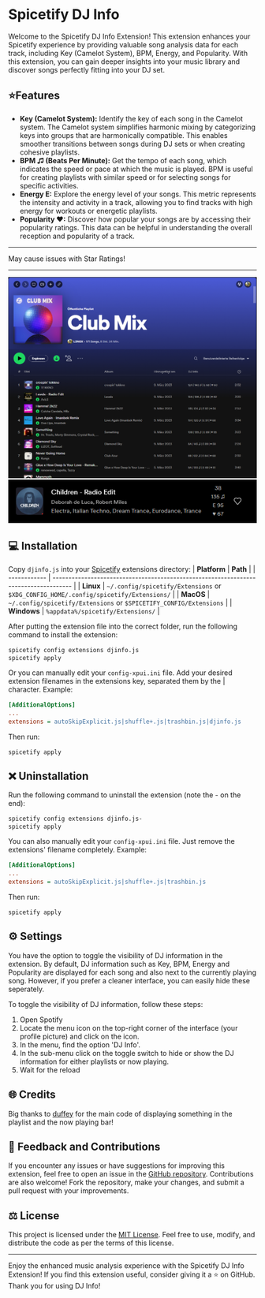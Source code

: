 # Spicetify DJ Info

Welcome to the Spicetify DJ Info Extension! This extension enhances your Spicetify experience by providing valuable song analysis data for each track, including Key (Camelot System), BPM, Energy, and Popularity. With this extension, you can gain deeper insights into your music library and discover songs perfectly fitting into your DJ set.

## ⭐Features

- **Key (Camelot System):** Identify the key of each song in the Camelot system. The Camelot system simplifies harmonic mixing by categorizing keys into groups that are harmonically compatible. This enables smoother transitions between songs during DJ sets or when creating cohesive playlists.
- **BPM ♫ (Beats Per Minute):** Get the tempo of each song, which indicates the speed or pace at which the music is played. BPM is useful for creating playlists with similar speed or for selecting songs for specific activities.
- **Energy E:** Explore the energy level of your songs. This metric represents the intensity and activity in a track, allowing you to find tracks with high energy for workouts or energetic playlists.
- **Popularity ♥:** Discover how popular your songs are by accessing their popularity ratings. This data can be helpful in understanding the overall reception and popularity of a track.
----

May cause issues with Star Ratings!

----
![Screenshot](img/playlist.png)
![Screenshot](img/now-playing.png)

## 💻 Installation

Copy `djinfo.js` into your [Spicetify](https://github.com/spicetify/spicetify-cli) extensions directory:
| **Platform** | **Path**                                                                             |
| ------------ | ------------------------------------------------------------------------------------ |
| **Linux**    | `~/.config/spicetify/Extensions` or `$XDG_CONFIG_HOME/.config/spicetify/Extensions/` |
| **MacOS**    | `~/.config/spicetify/Extensions` or `$SPICETIFY_CONFIG/Extensions`                   |
| **Windows**  | `%appdata%/spicetify/Extensions/`                                                    |

After putting the extension file into the correct folder, run the following command to install the extension:
```
spicetify config extensions djinfo.js
spicetify apply
```

Or you can manually edit your `config-xpui.ini` file. Add your desired extension filenames in the extensions key, separated them by the | character.
Example:

```ini
[AdditionalOptions]
...
extensions = autoSkipExplicit.js|shuffle+.js|trashbin.js|djinfo.js
```

Then run:

```
spicetify apply
```

## ❌ Uninstallation

Run the following command to uninstall the extension (note the - on the end):
```
spicetify config extensions djinfo.js-
spicetify apply
```

You can also manually edit your `config-xpui.ini` file. Just remove the extensions' filename completely.
Example:

```ini
[AdditionalOptions]
...
extensions = autoSkipExplicit.js|shuffle+.js|trashbin.js
```

Then run:

```
spicetify apply
```

## ⚙️ Settings

You have the option to toggle the visibility of DJ information in the extension. By default, DJ information such as Key, BPM, Energy and Popularity are displayed for each song and also next to the currently playing song. However, if you prefer a cleaner interface, you can easily hide these seperately.

To toggle the visibility of DJ information, follow these steps:

1. Open Spotify
2. Locate the menu icon on the top-right corner of the interface (your profile picture) and click on the icon.
3. In the menu, find the option 'DJ Info'.
4. In the sub-menu click on the toggle switch to hide or show the DJ information for either playlists or now playing.
5. Wait for the reload

## 🌐 Credits

Big thanks to [duffey](https://github.com/Tetrax-10) for the main code of displaying something in the playlist and the now playing bar!

## 💬 Feedback and Contributions

If you encounter any issues or have suggestions for improving this extension, feel free to open an issue in the [GitHub repository](https://github.com/L3-N0X/spicetify-dj-info). Contributions are also welcome! Fork the repository, make your changes, and submit a pull request with your improvements.

## ⚖️ License

This project is licensed under the [MIT License](LICENSE.md). Feel free to use, modify, and distribute the code as per the terms of this license.

---

Enjoy the enhanced music analysis experience with the Spicetify DJ Info Extension! If you find this extension useful, consider giving it a ⭐️ on GitHub. Thank you for using DJ Info!